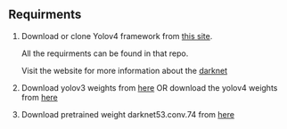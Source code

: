 <h2> Requirments </h2>

1. Download or clone Yolov4 framework from [this site](https://github.com/AlexeyAB/darknet.git).
   
   All the requirments can be found in that repo.

   Visit the website for more information about the [darknet](http://pjreddie.com/darknet/)

2. Download yolov3 weights from [here](https://pjreddie.com/media/files/yolov3.weights) OR download the yolov4 weights from [here](https://drive.google.com/open?id=1cewMfusmPjYWbrnuJRuKhPMwRe_b9PaT)

3. Download pretrained weight darknet53.conv.74 from [here](https://pjreddie.com/media/files/darknet53.conv.74)